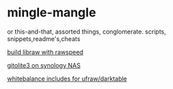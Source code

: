mingle-mangle
=============
or this-and-that, assorted things, conglomerate. scripts, snippets,readme's,cheats


[build libraw with rawspeed](librawspeed/README.md)

[gitolite3 on synology NAS](gitolitesyno/README.md)

[whitebalance includes for ufraw/darktable](wb/README.md) 
